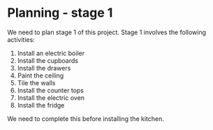 # Planning - stage 1

We need to plan stage 1 of this project. Stage 1 involves the following activities:

1. Install an electric boiler
1. Install the cupboards
1. Install the drawers
1. Paint the ceiling
1. Tile the walls
1. Install the counter tops
1. Install the electric oven
1. Install the fridge

We need to complete this before installing the kitchen.

